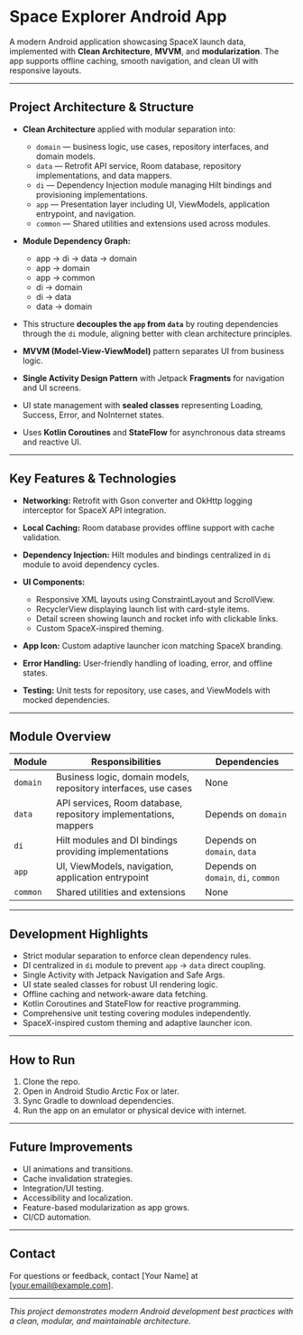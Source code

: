 # Space Explorer Android App

A modern Android application showcasing SpaceX launch data, implemented with **Clean Architecture**, **MVVM**, and **modularization**. The app supports offline caching, smooth navigation, and clean UI with responsive layouts.

---

## Project Architecture & Structure

- **Clean Architecture** applied with modular separation into:
  - `domain` — business logic, use cases, repository interfaces, and domain models.
  - `data` — Retrofit API service, Room database, repository implementations, and data mappers.
  - `di` — Dependency Injection module managing Hilt bindings and provisioning implementations.
  - `app` — Presentation layer including UI, ViewModels, application entrypoint, and navigation.
  - `common` — Shared utilities and extensions used across modules.

- **Module Dependency Graph:**
  - app → di → data → domain
  - app → domain
  - app → common
  - di → domain
  - di → data
  - data → domain


- This structure **decouples the `app` from `data`** by routing dependencies through the `di` module, aligning better with clean architecture principles.

- **MVVM (Model-View-ViewModel)** pattern separates UI from business logic.

- **Single Activity Design Pattern** with Jetpack **Fragments** for navigation and UI screens.

- UI state management with **sealed classes** representing Loading, Success, Error, and NoInternet states.

- Uses **Kotlin Coroutines** and **StateFlow** for asynchronous data streams and reactive UI.

---

## Key Features & Technologies

- **Networking:** Retrofit with Gson converter and OkHttp logging interceptor for SpaceX API integration.

- **Local Caching:** Room database provides offline support with cache validation.

- **Dependency Injection:** Hilt modules and bindings centralized in `di` module to avoid dependency cycles.

- **UI Components:**
  - Responsive XML layouts using ConstraintLayout and ScrollView.
  - RecyclerView displaying launch list with card-style items.
  - Detail screen showing launch and rocket info with clickable links.
  - Custom SpaceX-inspired theming.

- **App Icon:** Custom adaptive launcher icon matching SpaceX branding.

- **Error Handling:** User-friendly handling of loading, error, and offline states.

- **Testing:** Unit tests for repository, use cases, and ViewModels with mocked dependencies.

---

## Module Overview

| Module   | Responsibilities                                      | Dependencies                   |
|----------|-------------------------------------------------------|-------------------------------|
| `domain` | Business logic, domain models, repository interfaces, use cases | None                          |
| `data`   | API services, Room database, repository implementations, mappers | Depends on `domain`            |
| `di`     | Hilt modules and DI bindings providing implementations | Depends on `domain`, `data`   |
| `app`    | UI, ViewModels, navigation, application entrypoint     | Depends on `domain`, `di`, `common` |
| `common` | Shared utilities and extensions                        | None                          |

---

## Development Highlights

- Strict modular separation to enforce clean dependency rules.
- DI centralized in `di` module to prevent `app` → `data` direct coupling.
- Single Activity with Jetpack Navigation and Safe Args.
- UI state sealed classes for robust UI rendering logic.
- Offline caching and network-aware data fetching.
- Kotlin Coroutines and StateFlow for reactive programming.
- Comprehensive unit testing covering modules independently.
- SpaceX-inspired custom theming and adaptive launcher icon.

---

## How to Run

1. Clone the repo.
2. Open in Android Studio Arctic Fox or later.
3. Sync Gradle to download dependencies.
4. Run the app on an emulator or physical device with internet.

---

## Future Improvements

- UI animations and transitions.
- Cache invalidation strategies.
- Integration/UI testing.
- Accessibility and localization.
- Feature-based modularization as app grows.
- CI/CD automation.

---

## Contact

For questions or feedback, contact [Your Name] at [your.email@example.com].

---

*This project demonstrates modern Android development best practices with a clean, modular, and maintainable architecture.*

